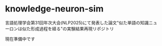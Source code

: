 # knowledge-neuron-sim
 言語処理学会第31回年次大会(NLP2025)にて発表した論文"似た単語の知識ニューロンは似た形成過程を経る"の実験結果再現リポジトリ

 現在準備中です